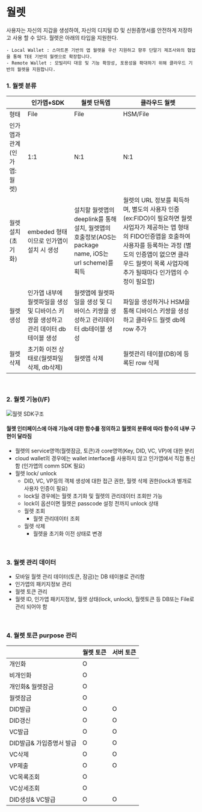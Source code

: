 <!-- 개별 문서는 향후에 병합될 수 있으므로, 목차는 사용하지 않습니다. -->

# 월렛
사용자는 자신의 지갑을 생성하여, 자신의 디지털 ID 및 신원증명서를 안전하게 저장하고 사용 할 수 있다. 월렛은 아래의 타입을 지원한다.

```code
- Local Wallet : 스마트폰 기반의 앱 월렛을 우선 지원하고 향후 단말기 제조사와의 협업을 통해 TEE 기반의 월렛으로 확장합니다.
- Remote Wallet : 모빌리티 대응 및 기능 확장성, 포용성을 확대하기 위해 클라우드 기반의 월렛을 지원합니다.
```

### 1. 월렛 분류


|          | 인가앱+SDK | 월렛 단독앱 | 클라우드 월렛 |
|----------|----------|----------|----------|
|   형태  |   File   |   File   |   HSM/File   |
|   인가앱과 관계(인가앱: 월렛) |   1:1   |   N:1   |   N:1   |
|   월렛 설치(초기화)  |   embeded 형태이므로 인가앱이 설치 시 생성   |   설치할 월렛앱의 deeplink를 통해 설치, 월렛앱의 호출정보(AOS는 package name, iOS는 url scheme)를 획득   |   월렛의 URL 정보를 획득하며, 별도의 사용자 인증(ex:FIDO)이 필요하면 월렛 사업자가 제공하는 앱 형태의 FIDO인증앱을 호출하여 사용자를 등록하는 과정 (별도의 인증앱이 없으면 클라우드 월렛이 목록 사업자에 추가 될때마다 인가앱의 수정이 필요함)   |
|   월렛 생성  |   인가앱 내부에 월렛파일을 생성 및 디바이스 키쌍을 생성하고 관리 데이터 db테이블 생성   |   월렛앱에 월렛파일을 생성 및 디바이스 키쌍을 생성하고 관리데이터 db테이블 생성   |   파일을 생성하거나 HSM을 통해 디바이스 키쌍을 생성하고 클라우드 월렛 db에 row 추가   |
|   월렛삭제  |   초기화 이전 상태로(월렛파일 삭제, db삭제)   |   월렛앱 삭제   |   월렛관리 테이블(DB)에 등록된 row 삭제   |
<br>


### 2. 월렛 기능(I/F)

![월렛 SDK구조](../../assets/wallet_sw_archtecture.png)

#### 월렛 인터페이스에 아래 기능에 대한 함수를 정의하고 월렛의 분류에 따라 함수의 내부 구현이 달라짐
* 월렛의 service영역(월렛잠금, 토큰)과 core영역(Key, DID, VC, VP)에 대한 분리
* cloud wallet의 경우에는 wallet interface를 사용하지 않고 인가앱에서 직접 통신함 (인가앱의 comm SDK 필요)
* 월렛 lock/ unlock
    * DID, VC, VP등의 객체 생성에 대한 접근 권한, 월렛 삭제 권한(lock과 별개로 사용자 인증이 필요)
    * lock일 경우에는 월렛 초기화 및 월렛의 관리데이터 조회만 가능
    * lock이 옵션이면 월렛은 passcode 설정 전까지 unlock 상태
    * 월렛 조회
        * 월렛 관리데이터 조회
    * 월렛 삭제
        * 월렛을 초기화 이전 상태로 변경
        
<br>

### 3. 월렛 관리 데이터
* 모바일 월렛 관리 데이터(토큰, 잠금)는 DB 테이블로 관리함
* 인가앱의 패키지정보 관리
* 월렛 토큰 관리
* 월렛 ID, 인가앱 패키지정보, 월렛 상태(lock, unlock), 월렛토큰 등 DB또는 File로 관리 되어야 함

<br>

### 4. 월렛 토큰 purpose 관리
|  | 월렛 토큰 | 서버 토큰 |
|----------|----------|----------|
|   개인화  |   O   |      |
|   비개인화 |   O   |      |
|   개인화& 월렛잠금  |   O   |      |
|   월렛잠금  |   O   |      |
|   DID발급  |   O   |   O   |
|   DID갱신  |   O   |   O   |
|   VC발급  |   O   |   O   |
|   DID발급& 가입증명서 발급  |   O   |   O   |
|   VC삭제  |   O   |   O   |
|   VP제출  |   O   |   O   |
|   VC목록조회  |   O   |   |
|   VC상세조회  |   O   |      |
|   DID생성& VC발급  |   O   |   O   |

<!-- 한줄 띄기 입니다. -->
<br>
